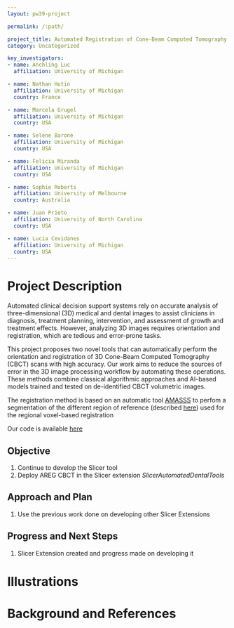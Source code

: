 ```yaml
---
layout: pw39-project

permalink: /:path/

project_title: Automated Registration of Cone-Beam Computed Tomography
category: Uncategorized

key_investigators:
- name: Anchling Luc 
  affiliation: University of Michigan

- name: Nathan Hutin
  affiliation: University of Michigan
  country: France

- name: Marcela Grugel
  affiliation: University of Michigan
  country: USA

- name: Selene Barone
  affiliation: University of Michigan
  country: USA

- name: Felicia Miranda
  affiliation: University of Michigan
  country: USA

- name: Sophie Roberts
  affiliation: University of Melbourne
  country: Australia

- name: Juan Prieto
  affiliation: University of North Carolina
  country: USA

- name: Lucia Cevidanes
  affiliation: University of Michigan
  country: USA
---
```


# Project Description

<!-- Add a short paragraph describing the project. -->
Automated clinical decision support systems rely on accurate analysis of three-dimensional (3D) medical and dental images to assist clinicians in diagnosis, treatment planning, intervention, and assessment of growth and treatment effects. However, analyzing 3D images requires orientation and registration, which are tedious and error-prone tasks. 

This project proposes two novel tools that can automatically perform the orientation and registration of 3D Cone-Beam Computed Tomography (CBCT) scans with high accuracy. Our work aims to reduce the sources of error in the 3D image processing workflow by automating these operations. These methods combine classical algorithmic approaches and AI-based models trained and tested on de-identified CBCT volumetric images. 

The registration method is based on an automatic tool [AMASSS](https://github.com/DCBIA-OrthoLab/SlicerAutomatedDentalTools) to perfom a segmentation of the different region of reference (described [here](#illustrations)) used for the regional voxel-based registration

Our code is available [here](https://github.com/lucanchling/areg)



## Objective

<!-- Describe here WHAT you would like to achieve (what you will have as end result). -->

1. Continue to develop the Slicer tool
1. Deploy AREG CBCT in the Slicer extension *SlicerAutomatedDentalTools*

## Approach and Plan

<!-- Describe here HOW you would like to achieve the objectives stated above. -->

1. Use the previous work done on developing other Slicer Extensions

## Progress and Next Steps

<!-- Update this section as you make progress, describing of what you have ACTUALLY DONE.
     If there are specific steps that you could not complete then you can describe them here, too. -->

1. Slicer Extension created and progress made on developing it

# Illustrations

<!-- Add pictures and links to videos that demonstrate what has been accomplished.
![Description of picture](Example2.jpg)
![Some more images](Example2.jpg)
-->

# Background and References

<!-- If you developed any software, include link to the source code repository.
     If possible, also add links to sample data, and to any relevant publications. -->